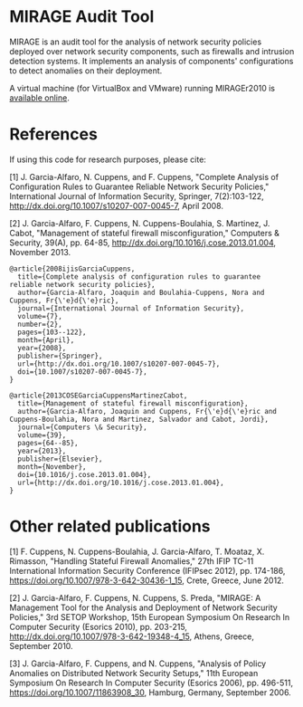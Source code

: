# MIRAGE Audit Tool

MIRAGE is an audit tool for the analysis of network security policies deployed over network security components, such as firewalls and intrusion detection systems. It implements an analysis of components' configurations to detect anomalies on their deployment. 

A virtual machine (for VirtualBox and VMware) running MIRAGEr2010 is <a href="https://drive.google.com/drive/folders/1agAoSZ8VNFxYcUBNVQCmJfrd-7zthF-J?usp=sharing">available online</a>.

# References

If using this code for research purposes, please cite:

[1] J. Garcia-Alfaro, N. Cuppens, and F. Cuppens, "Complete Analysis of Configuration Rules to Guarantee Reliable Network Security Policies," International Journal of Information Security, Springer, 7(2):103-122, http://dx.doi.org/10.1007/s10207-007-0045-7, April 2008.

[2] J. Garcia-Alfaro, F. Cuppens, N. Cuppens-Boulahia, S. Martinez, J. Cabot, "Management of stateful firewall misconfiguration," Computers & Security, 39(A), pp. 64-85, http://dx.doi.org/10.1016/j.cose.2013.01.004, November 2013.

```
@article{2008ijisGarciaCuppens,
  title={Complete analysis of configuration rules to guarantee reliable network security policies},
  author={Garcia-Alfaro, Joaquin and Boulahia-Cuppens, Nora and Cuppens, Fr{\'e}d{\'e}ric},
  journal={International Journal of Information Security},
  volume={7},
  number={2},
  pages={103--122},
  month={April},
  year={2008},
  publisher={Springer},
  url={http://dx.doi.org/10.1007/s10207-007-0045-7},
  doi={10.1007/s10207-007-0045-7},
}

@article{2013COSEGarciaCuppensMartinezCabot,
  title={Management of stateful firewall misconfiguration},
  author={Garcia-Alfaro, Joaquin and Cuppens, Fr{\'e}d{\'e}ric and Cuppens-Boulahia, Nora and Martinez, Salvador and Cabot, Jordi},
  journal={Computers \& Security},
  volume={39},
  pages={64--85},
  year={2013},
  publisher={Elsevier},
  month={November},
  doi={10.1016/j.cose.2013.01.004},
  url={http://dx.doi.org/10.1016/j.cose.2013.01.004},
}
```


# Other related publications


[1] F. Cuppens, N. Cuppens-Boulahia, J. Garcia-Alfaro, T. Moataz, X. Rimasson, "Handling Stateful Firewall Anomalies," 27th IFIP TC-11 International Information Security Conference (IFIPsec 2012), pp. 174-186, https://doi.org/10.1007/978-3-642-30436-1_15, Crete, Greece, June 2012.

[2] J. Garcia-Alfaro, F. Cuppens, N. Cuppens, S. Preda, "MIRAGE: A Management Tool for the Analysis and Deployment of Network Security Policies," 3rd SETOP Workshop, 15th European Symposium On Research In Computer Security (Esorics 2010), pp. 203-215, http://dx.doi.org/10.1007/978-3-642-19348-4_15, Athens, Greece, September 2010.

[3] J. Garcia-Alfaro, F. Cuppens, and N. Cuppens, "Analysis of Policy Anomalies on Distributed Network Security Setups," 11th European Symposium On Research In Computer Security (Esorics 2006), pp. 496-511, https://doi.org/10.1007/11863908_30, Hamburg, Germany, September 2006.
